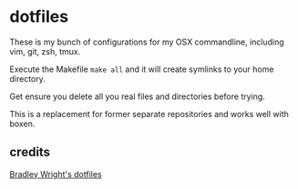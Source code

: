 # dotfiles

These is my bunch of configurations for my OSX commandline, including
vim, git, zsh, tmux.

Execute the Makefile ``make all`` and it will create symlinks to your
home directory.

Get ensure you delete all you real files and directories before trying.

This is a replacement for former separate repositories and works well
with boxen.

## credits

[Bradley Wright's dotfiles](https://github.com/bradleywright/dotfiles)
